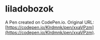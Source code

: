 # liladobozok

A Pen created on CodePen.io. Original URL: [https://codepen.io/Klrdmnk/pen/xxaVPzm](https://codepen.io/Klrdmnk/pen/xxaVPzm).

